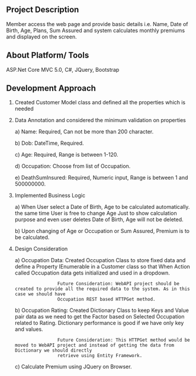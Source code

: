 <h2>Project Description</h2>

Member access the web page and provide basic details i.e. Name, Date of Birth, Age, Plans, Sum Assured and system calculates monthly premiums and displayed on the screen.

<h2>About Platform/ Tools</h2>
ASP.Net Core MVC 5.0, C#, JQuery, Bootstrap

<h2>Development Approach</h2>

1. Created Customer Model class and defined all the properties which is needed

2. Data Annotation and considered the minimum validation on properties

   <p>a) Name: Required, Can not be more than 200 character.</p>
   <p>b) Dob: DateTime, Required.</p>
   <p>c) Age: Required, Range is between 1-120.</p>
   <p>d) Occupation: Choose from list of Occupation.</p>
   <p>e) DeathSumInsured: Required, Numeric input, Range is between 1 and 500000000.</p>
   
3. Implemented Business Logic

   <p>a) When User select a Date of Birth, Age to be calculated automatically. 
      the same time User is free to change Age Just to show calculation purpose and even user deletes Date of Birth, Age will not be deleted.</p>
   <p>b) Upon changing of Age or Occupation or Sum Assured, Premium is to be calculated.</p>

4. Design Consideration

   <p>a) Occupation Data: Created Occupation Class to store fixed data and define a Property IEnumerable<Occupation> in a Customer class so that When Action called 
                       Occupation data gets initialized and used in a dropdown.</p>
                       
                       Future Consideration: WebAPI project should be created to provide all the required data to the system. As in this case we should have 
                       Occupation REST based HTTPGet method.
  
   <p>b) Occupation Rating: Created Dictionary Class to keep Keys and Value pair data as we need to get the Factor based on Selected Occupation related to Rating. 
                       Dictionary performance is good if we have only key and values.</p>
                       
                       Future Consideration: This HTTPGet method would be moved to WebAPI project and instead of getting the data from Dictionary we should directly 
                       retrieve using Entity Framework.
                       
   <p>c) Calculate Premium using JQuery on Browser.</p>


   


